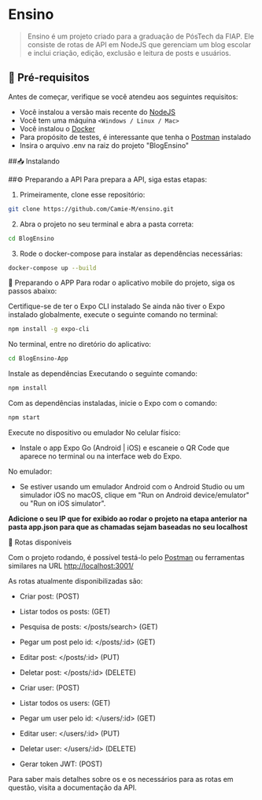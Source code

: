 # Ensino

> Ensino é um projeto criado para a graduação de PósTech da FIAP. Ele consiste de rotas de API em NodeJS que gerenciam um blog escolar e inclui criação, edição, exclusão e leitura de posts e usuários. 

## 📌 Pré-requisitos

Antes de começar, verifique se você atendeu aos seguintes requisitos:

- Você instalou a versão mais recente do [NodeJS](https://nodejs.org/pt)
- Você tem uma máquina `<Windows / Linux / Mac>`
- Você instalou o [Docker](https://www.docker.com/)
- Para propósito de testes, é interessante que tenha o [Postman](https://www.postman.com/) instalado
- Insira o arquivo .env na raiz do projeto "BlogEnsino"

##📥 Instalando

##⚙️ Preparando a API
Para prepara a API, siga estas etapas:

1. Primeiramente, clone esse repositório:

```bash
git clone https://github.com/Camie-M/ensino.git
```

2. Abra o projeto no seu terminal e abra a pasta correta:

```bash
cd BlogEnsino
```

3. Rode o docker-compose para instalar as dependências necessárias:

```bash
docker-compose up --build
```
📱 Preparando o APP
Para rodar o aplicativo mobile do projeto, siga os passos abaixo:

Certifique-se de ter o Expo CLI instalado
Se ainda não tiver o Expo instalado globalmente, execute o seguinte comando no terminal:

```bash
npm install -g expo-cli
```
No terminal, entre no diretório do aplicativo:

```bash
cd BlogEnsino-App
```
Instale as dependências Executando o seguinte comando:

```bash
npm install
```
Com as dependências instaladas, inicie o Expo com o comando:

```bash
npm start
```
Execute no dispositivo ou emulador
No celular físico: 
 - Instale o app Expo Go (Android | iOS) e escaneie o QR Code que aparece no terminal ou na interface web do Expo.

No emulador: 
 - Se estiver usando um emulador Android com o Android Studio ou um simulador iOS no macOS, clique em "Run on Android device/emulator" ou "Run on iOS simulator".
   
 **Adicione o seu IP que for exibido ao rodar o projeto na etapa anterior na pasta app.json para que as chamadas sejam baseadas no seu localhost**

🔗 Rotas disponíveis

Com o projeto rodando, é possível testá-lo pelo [Postman](https://www.postman.com/) ou ferramentas similares na URL <http://localhost:3001/>

As rotas atualmente disponibilizadas são:
- Criar post: </posts> (POST)
- Listar todos os posts: </posts> (GET)
- Pesquisa de posts: </posts/search> (GET)
- Pegar um post pelo id: </posts/:id> (GET)
- Editar post: </posts/:id> (PUT)
- Deletar post: </posts/:id> (DELETE)
  
- Criar user: </users> (POST)
- Listar todos os users: </users> (GET)
- Pegar um user pelo id: </users/:id> (GET)
- Editar user: </users/:id> (PUT)
- Deletar user: </users/:id> (DELETE)

- Gerar token JWT: </token> (POST)

Para saber mais detalhes sobre os <headers> e os <body> necessários para as rotas em questão, visita a documentação da API.
